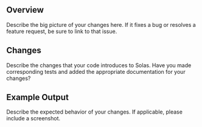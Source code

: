 ## Overview

Describe the big picture of your changes here. If it fixes a bug or resolves a feature request, be sure to link to that issue.

## Changes

Describe the changes that your code introduces to Solas. Have you made corresponding tests and added the appropriate documentation for your changes?

## Example Output

Describe the expected behavior of your changes. If applicable, please include a screenshot.
